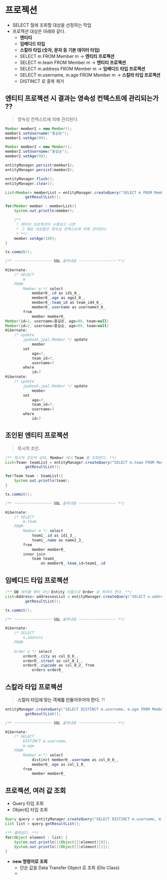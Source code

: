 # 프로젝션
- SELECT 절에 조회할 대상을 선정하는 작업
- 프로젝션 대상은 아래와 같다.
  - __엔티티__
  - __임베디드 타입__
  - __스칼라 타입 (숫자, 문자 등 기본 데이터 타입)__
  - SELECT m FROM Member m -> __엔티티 프로젝션__
  - SELECT m.team FROM Member m -> __엔티티 프로젝션__
  - SELECT m.address FROM Member m -> __임베디드 타입 프로젝션__
  - SELECT m.username, m.age FROM Member m -> __스칼라 타입 프로젝션__
  - DISTINCT 로 중복 제거
  
## 엔티티 프로젝션 시 결과는 영속성 컨텍스트에 관리되는가 ??
> 영속성 컨텍스트에 의해 관리된다.
```java
Member member1 = new Member();
member1.setUsername("홍길돈");
member1.setAge(99);

Member member2 = new Member();
member2.setUsername("홍길순");
member2.setAge(99);

entityManager.persist(member1);
entityManager.persist(member2);

entityManager.flush();
entityManager.clear();

List<Member> memberList = entityManager.createQuery("SELECT m FROM Member m", Member.class)
        .getResultList();

for(Member member : memberList){
    System.out.println(member);

    /**
     * 엔티티 프로젝션이 수행되고 나면
     * 그 해당 대상들은 영속성 컨텍스트에 의해 관리된다.
     * **/
    member.setAge(100);
}

tx.commit();

/** ㅡㅡㅡㅡㅡㅡㅡㅡㅡㅡㅡ SQL 출력내용 ㅡㅡㅡㅡㅡㅡㅡㅡㅡㅡㅡ **/

Hibernate: 
    /* SELECT
        m 
    FROM
        Member m */ select
            member0_.id as id1_0_,
            member0_.age as age2_0_,
            member0_.team_id as team_id4_0_,
            member0_.username as username3_0_ 
        from
            member member0_
Member(id=1, username=홍길돈, age=99, team=null)
Member(id=2, username=홍길순, age=99, team=null)
Hibernate: 
    /* update
        jpabook.jpql.Member */ update
            member 
        set
            age=?,
            team_id=?,
            username=? 
        where
            id=?
Hibernate: 
    /* update
        jpabook.jpql.Member */ update
            member 
        set
            age=?,
            team_id=?,
            username=? 
        where
            id=?
```

## 조인된 엔티티 프로젝션
> 묵시적 조인.
```java
/** 묵시적 조인의 상태, Member 에서 Team 을 조회한다. **/
List<Team> teamList = entityManager.createQuery("SELECT m.team FROM Member m", Team.class)
        .getResultList();

for(Team team : teamList){
    System.out.println(team);
}

tx.commit();

/** ㅡㅡㅡㅡㅡㅡㅡㅡㅡㅡㅡ SQL 출력내용 ㅡㅡㅡㅡㅡㅡㅡㅡㅡㅡㅡ **/

Hibernate: 
    /* SELECT
        m.team 
    FROM
        Member m */ select
            team1_.id as id1_3_,
            team1_.name as name2_3_ 
        from
            member member0_ 
        inner join
            team team1_ 
                on member0_.team_id=team1_.id
```

## 임베디드 타입 프로젝션
```java
/** DB 테이블 명이 아닌 Entity 이름으로 Order 로 하여야 한다. **/
List<Address> addressesList = entityManager.createQuery("SELECT o.address FROM Order o", Address.class)
        .getResultList();

tx.commit();

/** ㅡㅡㅡㅡㅡㅡㅡㅡㅡㅡㅡ SQL 출력내용 ㅡㅡㅡㅡㅡㅡㅡㅡㅡㅡㅡ **/

Hibernate: 
    /* SELECT
        o.address 
    FROM
        
    Order o */ select
        order0_.city as col_0_0_,
        order0_.street as col_0_1_,
        order0_.zipcode as col_0_2_ from
            orders order0_
```

## 스칼라 타입 프로젝션
> __스칼라 타입에 맞는 객체를 만들어주어야 한다.__ ?!
```java
entityManager.createQuery("SELECT DISTINCT m.username, m.age FROM Member m")
        .getResultList();

/** ㅡㅡㅡㅡㅡㅡㅡㅡㅡㅡㅡ SQL 출력내용 ㅡㅡㅡㅡㅡㅡㅡㅡㅡㅡㅡ **/

Hibernate: 
    /* SELECT
        DISTINCT m.username,
        m.age 
    FROM
        Member m */ select
            distinct member0_.username as col_0_0_,
            member0_.age as col_1_0_ 
        from
            member member0_
```

## 프로젝션, 여러 값 조회
- Query 타입 조회
- Object[] 타입 조회
```java
Query query = entityManager.createQuery("SELECT DISTINCT m.username, m.age FROM Member m");
List list = query.getResultList();

/** 출력된다. **/
for(Object element : list) {
    System.out.println(((Object[])element)[0]);
    System.out.println(((Object[])element)[1]);
}
```
- __new 명령어로 조회__
  - 단순 값을 Data Transfer Object 로 조회 (Dto Class)
  - 
```java

```
